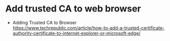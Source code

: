 # Add trusted CA to web browser

* Adding Trusted CA to Browser  
  <https://www.techrepublic.com/article/how-to-add-a-trusted-certificate-authority-certificate-to-internet-explorer-or-microsoft-edge/>
